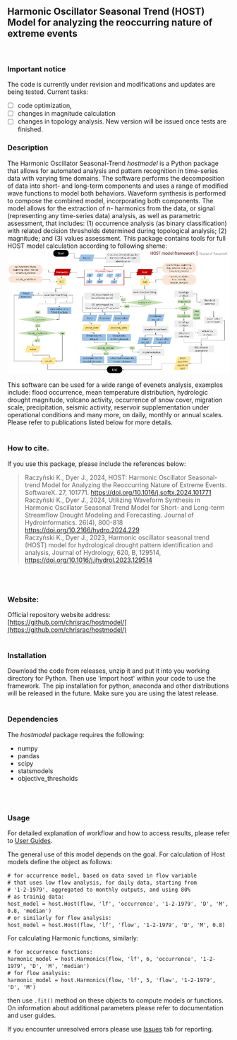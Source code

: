 ## Harmonic Oscillator Seasonal Trend (HOST) Model for analyzing the reoccurring nature of extreme events
<br/>

### Important notice
The code is currently under revision and modifications and updates are being tested. 
Current tasks: 
- [ ] code optimization, 
- [ ] changes in magnitude calculation 
- [ ] changes in topology analysis.
New version will be issued once tests are finished.

### Description
The Harmonic Oscillator Seasonal-Trend *hostmodel* is a Python package that allows for automated analysis and pattern recognition in time-series data with varying time domains. The software performs the decomposition of data into short- and long-term components and uses a range of modified wave functions to model both behaviors. Waveform synthesis is performed to compose the combined model, incorporating both components. The model allows for the extraction of n- harmonics from the data, or signal (representing any time-series data) analysis, as well as parametric assessment, that includes: (1) occurrence analysis (as binary classification) with related decision thresholds determined during topological analysis; (2) magnitude; and (3) values assessment. 
This package contains tools for full HOST model calculation according to following sheme:
![Alt text](./user_guides/host.png)

This software can be used for a wide range of evenets analysis, examples include: flood occurrence, mean temperature distribution, hydrologic drought magnitude, volcano activity, occurrence of snow cover, migration scale, precipitation, seismic activity, reservoir supplementation under operational conditions and many more, on daily, monthly or annual scales. Please refer to publications listed below for more details.
<br/>
<br/>

### How to cite. 
If you use this package, please include the references below:
> Raczyński K., Dyer J., 2024, HOST: Harmonic Oscillator Seasonal-trend Model for Analyzing the Reoccurring Nature of Extreme Events. SoftwareX. 27, 101771. https://doi.org/10.1016/j.softx.2024.101771<br/>
> Raczyński K., Dyer J., 2024, Utilizing Waveform Synthesis in Harmonic Oscillator Seasonal Trend Model for Short- and Long-term Streamflow Drought Modeling and Forecasting. Journal of Hydroinformatics. 26(4), 800-818 https://doi.org/10.2166/hydro.2024.229<br/>
> Raczyński K., Dyer J., 2023, Harmonic oscillator seasonal trend (HOST) model for hydrological drought pattern identification and analysis, Journal of Hydrology, 620, B, 129514, https://doi.org/10.1016/j.jhydrol.2023.129514
<br/>
<br/>

### Website:
Official repository website address:
[https://github.com/chrisrac/hostmodel/](https://github.com/chrisrac/hostmodel/)
<br/>
<br/>

### Installation
Download the code from releases, unzip it and put it into you working directory for Python. 
Then use 'import host' within your code to use the framework. 
The pip installation for python, anaconda and other distributions will be released in the future.
Make sure you are using the latest release.
<br/>
<br/>

### Dependencies
The *hostmodel* package requires the following:
- numpy
- pandas
- scipy
- statsmodels
- objective_thresholds
<br/>
<br/>

### Usage
For detailed explanation of workflow and how to access results, please refer to [User Guides](https://github.com/chrisrac/hostmodel/tree/main/user_guides).

The general use of this model depends on the goal.
For calculation of Host models define the object as follows:
```
# for occurrence model, based on data saved in flow variable
# that uses low flow analysis, for daily data, starting from 
# '1-2-1979', aggregated to monthly outputs, and using 80%
# as trainig data:
host_model = host.Host(flow, 'lf', 'occurrence', '1-2-1979', 'D', 'M', 0.8, 'median') 
# or similarly for flow analysis:
host_model = host.Host(flow, 'lf', 'flow', '1-2-1979', 'D', 'M', 0.8)
```
For calculating Harmonic functions, similarly:
```
# for occurrence functions:
harmonic_model = host.Harmonics(flow, 'lf', 6, 'occurrence', '1-2-1979', 'D', 'M', 'median')  
# for flow analysis:
harmonic_model = host.Harmonics(flow, 'lf', 5, 'flow', '1-2-1979', 'D', 'M')
```
then use `.fit()` method on these objects to compute models or functions.
On information about additional parameters please refer to documentation and user guides.

If you encounter unresolved errors please use [Issues](https://github.com/chrisrac/hostmodel/issues) tab for reporting.
